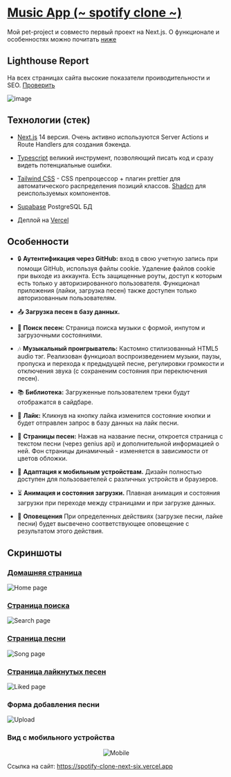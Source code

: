 # [Music App (~ spotify clone ~)](https://spotify-clone-next-six.vercel.app/)

Мой pet-project и совместо первый проект на Next.js. О функционале и особенностях можно почитать [ниже](#технологии-стек)

## Lighthouse Report

На всех страницах сайта высокие показатели проиводительности и SEO.
[Проверить](https://pagespeed.web.dev/analysis/https-spotify-clone-next-six-vercel-app/k6jh8i46at?form_factor=desktop)

![image](https://github.com/neequu/spotify-clone-next/assets/69749247/70a42a3a-16c9-41f2-90bc-37c087f8f6fd)

## Технологии (стек)

- [Next.js](https://nextjs.org/) 14 версия. Очень активно используются Server Actions и Route Handlers для создания бэкенда.

- [Typescript](https://www.typescriptlang.org) великий инструмент, позволяющий писать код и сразу видеть потенциальные ошибки.
  
- [Tailwind CSS](https://tailwindcss.com/) - CSS препроцессор + плагин prettier для автоматического распределения позиций классов. [Shadcn](https://ui.shadcn.com) для реиспользуемых компонентов.

- [Supabase](https://supabase.io/) PostgreSQL БД

- Деплой на [Vercel](https://vercel.com/)

## Особенности

- 🔒 **Аутентификация через GitHub:** вход в свою учетную запись при помощи GitHub, используя файлы cookie. Удаление файлов cookie при выходе из аккаунта. Есть защищенные роуты, доступ к которым есть только у авторизированного пользователя. Функционал приложения (лайки, загрузка песен) также доступен только авторизованным пользователям.

- 📤 **Загрузка песен в базу данных.** 

- 🔎 **Поиск песен:** Страница поиска музыки с формой, инпутом и загрузочными состояниями. 

- 🎶 **Музыкальный проигрыватель:** Кастомно стилизованный HTML5 audio тэг. Реализован функциоал воспроизведением музыки, паузы, пропуска и перехода к предыдущей песне, регулировки громкости и отключения звука (с сохраненим состояния при переключения песен).

- 📚 **Библиотека:** Загруженные пользователем треки будут отображатся в сайдбаре.

- 🖤 **Лайк:** Кликнув на кнопку лайка изменится состояние кнопки и будет отправлен запрос в базу данных на лайк песни.

- 🎵 **Страницы песен:** Нажав на название песни, откроется страница с текстом песни (через genius api) и дополнительной информацией о ней. Фон страницы динамичный - изменяется в зависимости от цветов обложки.

- 📱 **Адаптация к мобильным устройствам.** Дизайн полностью доступен для пользоваетелей с различных устройств и браузеров.

- ⏳ **Анимация и состояния загрузки.** Плавная анимация и состояния загрузки при переходе между страницами и при загрузке данных.

- 🔔 **Оповещения** При определенных действиях (загрузке песни, лайке песни) будет высвечено соответствующее оповещение с результатом этого действия.

## Скриншоты
### [Домашняя страница](https://spotify-clone-next-six.vercel.app)
![Home page](https://github.com/neequu/spotify-clone-next/assets/69749247/150a3365-e823-4064-a6c6-faf0a9bd7d86)
### [Страница поиска](https://spotify-clone-next-six.vercel.app/search)
![Search page](https://github.com/neequu/spotify-clone-next/assets/69749247/93050f9f-8c58-4371-99c8-cf03aee0dd5f)
### [Страница песни](https://spotify-clone-next-six.vercel.app/songs/1)
![Song page](https://github.com/neequu/spotify-clone-next/assets/69749247/05db822a-2bf6-46d7-b21b-6cbc7787b2fc)
### [Страница лайкнутых песен](https://spotify-clone-next-six.vercel.app/liked-songs)
![Liked page](https://github.com/neequu/spotify-clone-next/assets/69749247/ea22f697-155e-4a5d-95fd-65d99d1b7494)
### Форма добавления песни
![Upload](https://github.com/neequu/spotify-clone-next/assets/69749247/45e377e1-76f0-4784-ad05-99cbd99886d9)
### Вид с мобильного устройства
<div align="center">
  
  ![Mobile](https://github.com/neequu/spotify-clone-next/assets/69749247/3dd4f0c1-4594-4bbe-85bb-01dbab0ab1ec)
</div>

Ссылка на сайт: https://spotify-clone-next-six.vercel.app

